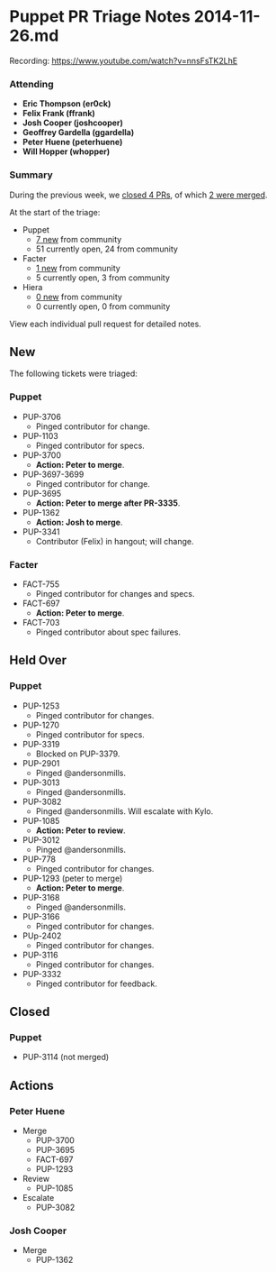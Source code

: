 # Puppet PR Triage Notes 2014-11-26.md

Recording: https://www.youtube.com/watch?v=nnsFsTK2LhE

### Attending

* **Eric Thompson (er0ck)**
* **Felix Frank (ffrank)**
* **Josh Cooper (joshcooper)**
* **Geoffrey Gardella (ggardella)**
* **Peter Huene (peterhuene)**
* **Will Hopper (whopper)**

### Summary

During the previous week, we [closed 4 PRs](https://github.com/pulls?q=repo%3Apuppetlabs%2Fpuppet+repo%3Apuppetlabs%2Ffacter+repo%3Apuppetlabs%2Fhiera+is%3Apr+label%3ATriaged+closed%3A%222014-11-19+..+2014-11-25%22+), of which [2 were merged](https://github.com/pulls?q=repo%3Apuppetlabs%2Fpuppet+repo%3Apuppetlabs%2Ffacter+repo%3Apuppetlabs%2Fhiera+is%3Apr+label%3ATriaged+merged%3A%222014-11-19+..+2014-11-25%22+).

At the start of the triage:

* Puppet
  - [7 new](https://github.com/puppetlabs/puppet/pulls?q=is%3Apr+created%3A%222014-11-19+..+2014-11-25%22+-label%3APL) from community
  - 51 currently open, 24 from community
* Facter
  - [1 new](https://github.com/puppetlabs/facter/pulls?q=is%3Apr+created%3A%222014-11-19+..+2014-11-25%22+-label%3APL) from community
  - 5 currently open, 3 from community
* Hiera
  - [0 new](https://github.com/puppetlabs/hiera/pulls?q=is%3Apr+created%3A%222014-11-19+..+2014-11-25%22+-label%3APL) from community
  - 0 currently open, 0 from community

View each individual pull request for detailed notes.

## New

The following tickets were triaged:

### Puppet
* PUP-3706
  - Pinged contributor for change.
* PUP-1103
  - Pinged contributor for specs.
* PUP-3700
  - **Action: Peter to merge**.
* PUP-3697-3699
  - Pinged contributor for change.
* PUP-3695
  - **Action: Peter to merge after PR-3335**.
* PUP-1362
  - **Action: Josh to merge**.
* PUP-3341
  - Contributor (Felix) in hangout; will change.

### Facter
* FACT-755
  - Pinged contributor for changes and specs.
* FACT-697
  - **Action: Peter to merge**.
* FACT-703
  - Pinged contributor about spec failures.

## Held Over

### Puppet
* PUP-1253
  - Pinged contributor for changes.
* PUP-1270
  - Pinged contributor for specs.
* PUP-3319
  - Blocked on PUP-3379.
* PUP-2901
  - Pinged @andersonmills.
* PUP-3013
  - Pinged @andersonmills.
* PUP-3082
  - Pinged @andersonmills.  Will escalate with Kylo.
* PUP-1085
  - **Action: Peter to review**.
* PUP-3012
  - Pinged @andersonmills.
* PUP-778
  - Pinged contributor for changes.
* PUP-1293 (peter to merge)
  - **Action: Peter to merge**.
* PUP-3168
  - Pinged @andersonmills.
* PUP-3166
  - Pinged contributor for changes.
* PUp-2402
  - Pinged contributor for changes.
* PUP-3116
  - Pinged contributor for changes.
* PUP-3332
  - Pinged contributor for feedback.

## Closed

### Puppet
* PUP-3114 (not merged)

## Actions

### Peter Huene
* Merge
  - PUP-3700
  - PUP-3695
  - FACT-697
  - PUP-1293
* Review
  - PUP-1085
* Escalate
  - PUP-3082

### Josh Cooper
* Merge
  - PUP-1362
